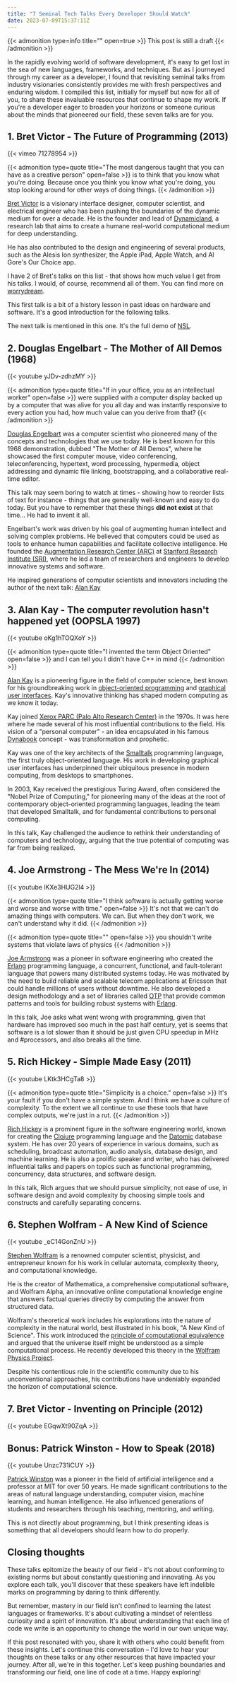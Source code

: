 ```yaml
---
title: "7 Seminal Tech Talks Every Developer Should Watch"
date: 2023-07-09T15:37:11Z
---
```


{{< admonition type=info title="" open=true >}}
This post is still a draft
{{< /admonition >}}

In the rapidly evolving world of software development, it's easy to get lost in the sea of new languages, frameworks, and techniques. But as I journeyed through my career as a developer, I found that revisiting seminal talks from industry visionaries consistently provides me with fresh perspectives and enduring wisdom. I compiled this list, initially for myself but now for all of you, to share these invaluable resources that continue to shape my work. If you're a developer eager to broaden your horizons or someone curious about the minds that pioneered our field, these seven talks are for you.

## 1. Bret Victor - The Future of Programming (2013)

{{< vimeo 71278954 >}}

{{< admonition type=quote title="The most dangerous taught that you can have as a creative person" open=false >}}
is to think that you know what you're doing. Because once you think you know what you're doing, you stop looking around for other ways of doing things.
{{< /admonition >}}

[Bret Victor](https://en.wikipedia.org/wiki/Bret_Victor) is a visionary interface designer, computer scientist, and electrical engineer who has been pushing the boundaries of the dynamic medium for over a decade. 
He is the founder and lead of [Dynamicland](https://dynamicland.org/), a research lab that aims to create a humane real-world computational medium for deep understanding.

He has also contributed to the design and engineering of several products, such as the Alesis Ion synthesizer, the Apple iPad, Apple Watch, and Al Gore's Our Choice app.

I have 2 of Bret's talks on this list - that shows how much value I get from his talks. I would, of course, recommend all of them. You can find more on [worrydream](http://worrydream.com/).

This first talk is a bit of a history lesson in past ideas on hardware and software. It's a good introduction for the following talks.

The next talk is mentioned in this one. It's the full demo of [NSL](https://en.wikipedia.org/wiki/NLS_(computer_system)).

## 2. Douglas Engelbart - The Mother of All Demos (1968)

{{< youtube yJDv-zdhzMY >}}

{{< admonition type=quote title="If in your office, you as an intellectual worker" open=false >}}
were supplied with a computer display backed up by a computer that was alive for you all day and was instantly responsive to every action you had, how much value can you derive from that?
{{< /admonition >}}

[Douglas Engelbart](https://en.wikipedia.org/wiki/Douglas_Engelbart) was a computer scientist who pioneered many of the concepts and technologies that we use today. He is best known for this 1968 demonstration, dubbed "The Mother of All Demos", where he showcased the first computer mouse, video conferencing, teleconferencing, hypertext, word processing, hypermedia, object addressing and dynamic file linking, bootstrapping, and a collaborative real-time editor.

This talk may seem boring to watch at times - showing how to reorder lists of text for instance - things that are generally well-known and easy to do today. But you have to remember that these things **did not exist** at that time... He had to invent it all.

Engelbart's work was driven by his goal of augmenting human intellect and solving complex problems. He believed that computers could be used as tools to enhance human capabilities and facilitate collective intelligence. He founded the [Augmentation Research Center (ARC)](https://en.wikipedia.org/wiki/Augmentation_Research_Center) at [Stanford Research Institute (SRI)](https://en.wikipedia.org/wiki/SRI_International), where he led a team of researchers and engineers to develop innovative systems and software.

He inspired generations of computer scientists and innovators including the author of the next talk: [Alan Kay](#3-alan-kay---the-computer-revolution-hasnt-happened-yet-oopsla-1997)

## 3. Alan Kay - The computer revolution hasn't happened yet (OOPSLA 1997)

{{< youtube oKg1hTOQXoY >}}

{{< admonition type=quote title="I invented the term Object Oriented" open=false >}}
and I can tell you I didn't have C++ in mind
{{< /admonition >}}

[Alan Kay](https://en.wikipedia.org/wiki/Alan_Kay) is a pioneering figure in the field of computer science, best known for his groundbreaking work in [object-oriented programming](https://en.wikipedia.org/wiki/Object-oriented_programming) and [graphical user interfaces](https://en.wikipedia.org/wiki/Graphical_user_interface). Kay's innovative thinking has shaped modern computing as we know it today.

Kay joined [Xerox PARC (Palo Alto Research Center)](https://en.wikipedia.org/w/index.php?title=PARC_(company)) in the 1970s. It was here where he made several of his most influential contributions to the field. His vision of a "personal computer" - an idea encapsulated in his famous [Dynabook](https://en.wikipedia.org/wiki/Dynabook) concept - was transformation and prophetic.

Kay was one of the key architects of the [Smalltalk](https://en.wikipedia.org/wiki/Smalltalk) programming language, the first truly object-oriented language. His work in developing graphical user interfaces has underpinned their ubiquitous presence in modern computing, from desktops to smartphones.

In 2003, Kay received the prestigious Turing Award, often considered the "Nobel Prize of Computing," for pioneering many of the ideas at the root of contemporary object-oriented programming languages, leading the team that developed Smalltalk, and for fundamental contributions to personal computing.

In this talk, Kay challenged the audience to rethink their understanding of computers and technology, arguing that the true potential of computing was far from being realized.

## 4. Joe Armstrong - The Mess We're In (2014)

{{< youtube lKXe3HUG2l4 >}}

{{< admonition type=quote title="I think software is actually getting worse and worse and worse with time." open=false >}}
It's not that we can't do amazing things with computers. We can. But when they don't work, we can't understand why it did.
{{< /admonition >}}

{{< admonition type=quote title="" open=false >}}
you shouldn't write systems that violate laws of physics
{{< /admonition >}}

[Joe Armstrong](https://en.wikipedia.org/wiki/Joe_Armstrong_(programmer)) was a pioneer in software engineering who created the [Erlang](https://www.erlang.org/) programming language, a concurrent, functional, and fault-tolerant language that powers many distributed systems today. He was motivated by the need to build reliable and scalable telecom applications at Ericsson that could handle millions of users without downtime. He also developed a design methodology and a set of libraries called [OTP](https://en.wikipedia.org/wiki/Open_Telecom_Platform) that provide common patterns and tools for building robust systems with [Erlang](https://www.erlang.org/). 

In this talk, Joe asks what went wrong with programming, given that hardware has improved soo much in the past half century, yet is seems that software is a lot slower than it should be just given CPU speedup in MHz and #processors, and also breaks all the time.

## 5. Rich Hickey - Simple Made Easy (2011)

{{< youtube LKtk3HCgTa8 >}}

{{< admonition type=quote title="Simplicity is a choice." open=false >}}
It's your fault if you don't have a simple system. And I think we have a culture of complexity. To the extent we all continue to use these tools that have complex outputs, we're just in a rut.
{{< /admonition >}}

[Rich Hickey](https://en.wikipedia.org/wiki/Rich_Hickey) is a prominent figure in the software engineering world, known for creating the [Clojure](https://clojure.org/) programming language and the [Datomic](https://www.datomic.com/) database system. He has over 20 years of experience in various domains, such as scheduling, broadcast automation, audio analysis, database design, and machine learning. He is also a prolific speaker and writer, who has delivered influential talks and papers on topics such as functional programming, concurrency, data structures, and software design.

In this talk, Rich argues that we should pursue simplicity, not ease of use, in software design and avoid complexity by choosing simple tools and constructs and carefully separating concerns.

## 6. Stephen Wolfram - A New Kind of Science

{{< youtube _eC14GonZnU >}}

[Stephen Wolfram](https://en.wikipedia.org/wiki/Stephen_Wolfram) is a renowned computer scientist, physicist, and entrepreneur known for his work in cellular automata, complexity theory, and computational knowledge. 

He is the creator of Mathematica, a comprehensive computational software, and Wolfram Alpha, an innovative online computational knowledge engine that answers factual queries directly by computing the answer from structured data. 

Wolfram's theoretical work includes his explorations into the nature of complexity in the natural world, best illustrated in his book, "A New Kind of Science". This work introduced the [principle of computational equivalence](https://en.wikipedia.org/w/index.php?title=A_New_Kind_of_Science#Principle_of_computational_equivalence) and argued that the universe itself might be understood as a simple computational process. He recently developed this theory in the [Wolfram Physics Project](https://www.wolframphysics.org/). 

Despite his contentious role in the scientific community due to his unconventional approaches, his contributions have undeniably expanded the horizon of computational science.

## 7. Bret Victor - Inventing on Principle (2012)

{{< youtube EGqwXt90ZqA >}}

## Bonus: Patrick Winston - How to Speak (2018)

{{< youtube Unzc731iCUY >}}

[Patrick Winston](https://en.wikipedia.org/wiki/Patrick_Winston) was a pioneer in the field of artificial intelligence and a professor at MIT for over 50 years. He made significant contributions to the areas of natural language understanding, computer vision, machine learning, and human intelligence. He also influenced generations of students and researchers through his teaching, mentoring, and writing.

This is not directly about programming, but I think presenting ideas is something that all developers should learn how to do properly.

## Closing thoughts

These talks epitomize the beauty of our field - it's not about conforming to existing norms but about constantly questioning and innovating. As you explore each talk, you'll discover that these speakers have left indelible marks on programming by daring to think differently.

But remember, mastery in our field isn't confined to learning the latest languages or frameworks. It's about cultivating a mindset of relentless curiosity and a spirit of innovation. It's about understanding that each line of code we write is an opportunity to change the world in our own unique way.

If this post resonated with you, share it with others who could benefit from these insights. Let's continue this conversation – I'd love to hear your thoughts on these talks or any other resources that have impacted your journey. After all, we're in this together. Let's keep pushing boundaries and transforming our field, one line of code at a time. Happy exploring!

<!-- These talks underscore a crucial principle that all developers should embrace: the power and necessity of challenging prevailing norms and assumptions in our field. As you delve into each talk, you'll notice a common thread - each of these visionaries dared to question, rethink, and reshape the landscape of programming, and in doing so, they propelled us forward.

Remember, it's not just about mastering the latest languages or frameworks; it's about fostering a mindset that isn't afraid to question, to learn, to unlearn, and to innovate. It's about keeping our field vibrant, alive, and moving forward. If we are to honor the spirit of these talks, it falls on us as developers not only to build upon the knowledge we have been given but also to continuously seek out, question, and create the knowledge that is yet to be discovered.

As you continue your journey in software development, I challenge you to carry these lessons with you. Keep asking questions, keep exploring, and most importantly, keep challenging the status quo. Remember that every line of code you write is not just a means to an end, but an opportunity to reshape the world in your unique way.

Lastly, if you found this post insightful, I encourage you to share it with others who might benefit from these perspectives. I would also love to hear your thoughts on the talks and any other impactful resources you've come across. Feel free to leave a comment below or reach out to me personally. After all, the best way to grow is together. Here's to building a future where programming is not just a tool but a canvas for our collective imagination and creativity. Happy exploring! -->